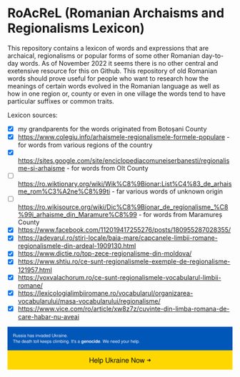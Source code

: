 # RoAcReL (Romanian Archaisms and Regionalisms Lexicon)

This repository contains a lexicon of words and expressions that are archaical, regionalisms or popular forms of some other Romanian day-to-day words. As of November 2022 it seems there is no other central and exetensive resource for this on Github. This repository of old Romanian words should prove useful for people who want to research how the meanings of certain words evolved in the Romanian language as well as how in one region or, county or even in one village the words tend to have particular suffixes or common traits.

Lexicon sources:
  - [x] my grandparents for the words originated from Botoșani County
  - [x] https://www.colegiu.info/arhaismele-regionalismele-formele-populare - for words from various regions of the country
  - [x] https://sites.google.com/site/enciclopediacomuneiserbanesti/regionalisme-si-arhaisme - for words from Olt County
  - [ ] https://ro.wiktionary.org/wiki/Wik%C8%9Bionar:List%C4%83_de_arhaisme_rom%C3%A2ne%C8%99ti - far various words of unknown origin
  - [ ] https://ro.wikisource.org/wiki/Dic%C8%9Bionar_de_regionalisme_%C8%99i_arhaisme_din_Maramure%C8%99 - for words from Maramureș County
  - [x] https://www.facebook.com/112019417255276/posts/180955287028355/
  - [x] https://adevarul.ro/stiri-locale/baia-mare/capcanele-limbii-romane-regionalismele-din-ardeal-1909130.html
  - [x] https://www.dictie.ro/top-zece-regionalisme-din-moldova/
  - [x] https://www.shtiu.ro/ce-sunt-regionalismele-exemple-de-regionalisme-121957.html
  - [x] https://voxvalachorum.ro/ce-sunt-regionalismele-vocabularul-limbii-romane/
  - [x] https://lexicologialimbiiromane.ro/vocabularul/organizarea-vocabularului/masa-vocabularului/regionalisme/
  - [x] https://www.vice.com/ro/article/xw8z7z/cuvinte-din-limba-romana-de-care-habar-nu-aveai
  
[![Stand With Ukraine](https://raw.githubusercontent.com/vshymanskyy/StandWithUkraine/main/banner2-direct.svg)](https://stand-with-ukraine.pp.ua)
